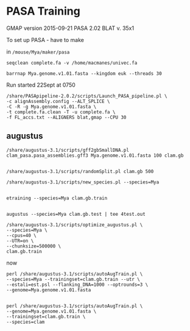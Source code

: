 
PASA Training
==

GMAP version 2015-09-21
PASA 2.02
BLAT v. 35x1

To set up PASA - have to make 

in `/mouse/Mya/maker/pasa`


```
seqclean complete.fa -v /home/macmanes/univec.fa

barrnap Mya.genome.v1.01.fasta --kingdom euk --threads 30
```

Run started 22Sept at 0750

```
/share/PASApipeline-2.0.2/scripts/Launch_PASA_pipeline.pl \
-c alignAssembly.config --ALT_SPLICE \
-C -R -g Mya.genome.v1.01.fasta \
-t complete.fa.clean -T -u complete.fa \
-f FL_accs.txt --ALIGNERS blat,gmap --CPU 30
```

augustus
-

```
/share/augustus-3.1/scripts/gff2gbSmallDNA.pl clam_pasa.pasa_assemblies.gff3 Mya.genome.v1.01.fasta 100 clam.gb


/share/augustus-3.1/scripts/randomSplit.pl clam.gb 500

/share/augustus-3.1/scripts/new_species.pl --species=Mya


etraining --species=Mya clam.gb.train


augustus --species=Mya clam.gb.test | tee 4test.out

/share/augustus-3.1/scripts/optimize_augustus.pl \
--species=Mya \
--cpus=40 \
--UTR=on \
--chunksize=500000 \
clam.gb.train
```

now

```
perl /share/augustus-3.1/scripts/autoAugTrain.pl \
--species=Mya --trainingset=clam.gb.train --utr \
--estali=est.psl --flanking_DNA=1000 --optrounds=3 \
--genome=Mya.genome.v1.01.fasta


perl /share/augustus-3.1/scripts/autoAugTrain.pl \
--genome=Mya.genome.v1.01.fasta \
--trainingset=clam.gb.train \
--species=clam

```